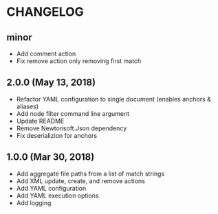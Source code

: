 # CHANGELOG

## minor
* Add comment action
* Fix remove action only removing first match

## 2.0.0 (May 13, 2018)
* Refactor YAML configuration to single document (enables anchors & aliases)
* Add node filter command line argument
* Update README
* Remove Newtonsoft.Json dependency
* Fix deserializion for anchors

## 1.0.0 (Mar 30, 2018)
* Add aggregate file paths from a list of match strings
* Add XML update, create, and remove actions
* Add YAML configuration
* Add YAML execution options
* Add logging
